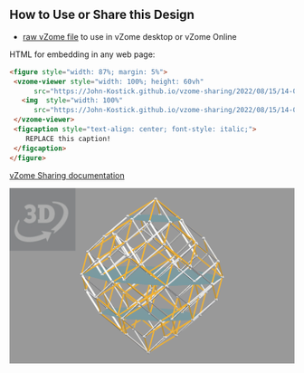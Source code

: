 
## How to Use or Share this Design

 - [raw vZome file](<https://raw.githubusercontent.com/John-Kostick/vzome-sharing/main/2022/08/15/14-03-56-56-hedron-dissection/56-hedron-dissection.vZome>) to use in vZome desktop or vZome Online
 
 HTML for embedding in any web page:
 ```html
<figure style="width: 87%; margin: 5%">
  <vzome-viewer style="width: 100%; height: 60vh"
       src="https://John-Kostick.github.io/vzome-sharing/2022/08/15/14-03-56-56-hedron-dissection/56-hedron-dissection.vZome" >
    <img  style="width: 100%"
       src="https://John-Kostick.github.io/vzome-sharing/2022/08/15/14-03-56-56-hedron-dissection/56-hedron-dissection.png" >
  </vzome-viewer>
  <figcaption style="text-align: center; font-style: italic;">
     REPLACE this caption!
  </figcaption>
</figure>
 ```

[vZome Sharing documentation](https://vzome.github.io/vzome/sharing.html#how-it-works)

![Image](<56-hedron-dissection.png>)

